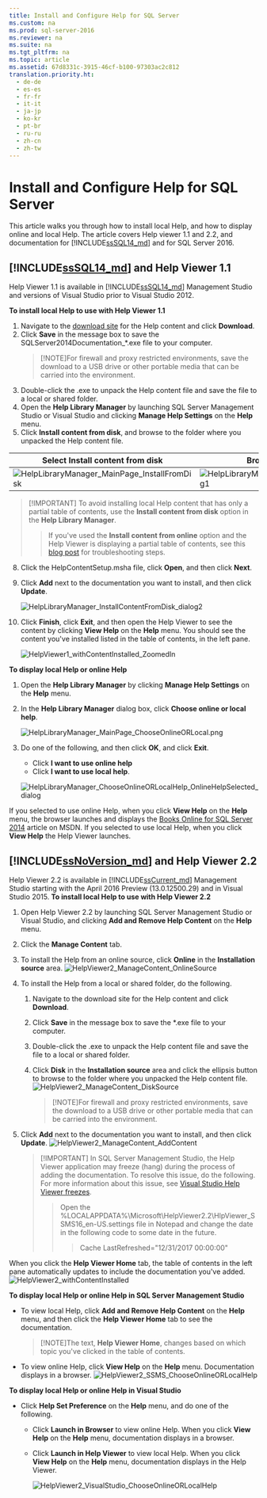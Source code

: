 ```yaml
---
title: Install and Configure Help for SQL Server
ms.custom: na
ms.prod: sql-server-2016
ms.reviewer: na
ms.suite: na
ms.tgt_pltfrm: na
ms.topic: article
ms.assetid: 67d8331c-3915-46cf-b100-97303ac2c812
translation.priority.ht: 
  - de-de
  - es-es
  - fr-fr
  - it-it
  - ja-jp
  - ko-kr
  - pt-br
  - ru-ru
  - zh-cn
  - zh-tw
---
```

# Install and Configure Help for SQL Server



This article walks you through how to install local Help, and how to display online and local Help. The article covers Help viewer 1.1 and 2.2, and documentation for [!INCLUDE[ssSQL14_md](TokenContainer\ssSQL14_md.md)] and for SQL Server 2016.

## [!INCLUDE[ssSQL14_md](TokenContainer\ssSQL14_md.md)] and Help Viewer 1.1
 Help Viewer 1.1 is available in [!INCLUDE[ssSQL14_md](TokenContainer\ssSQL14_md.md)] Management Studio and versions of Visual Studio prior to Visual Studio 2012. 
 
**To install local Help to use with Help Viewer 1.1**
1. Navigate to the [download site](https://www.microsoft.com/en-us/download/details.aspx?id=42557) for the Help content and click **Download**.
2. Click **Save** in the message box to save the SQLServer2014Documentation_*.exe file to your computer.
   >[!NOTE]For firewall and proxy restricted environments, save the download to a USB drive or other portable media that can be carried into the environment. 
3. Double-click the .exe to unpack the Help content file and save the file to a local or shared folder.
4. Open the **Help Library Manager** by launching SQL Server Management Studio or Visual Studio and clicking **Manage Help Settings** on the **Help** menu.
7. Click **Install content from disk**, and browse to the folder where you unpacked the Help content file.

Select Install content from disk  |Browse to Help content file 
---------|---------
![HelpLibraryManager_MainPage_InstallFromDisk](ImageContainer/Images/Image\HelpLibraryManager_MainPage_InstallFromDisk.png)    | ![HelpLibraryManager_InstallContentFromDisk_dialog1](ImageContainer/Images/Image\HelpLibraryManager_InstallContentFromDisk_dialog1.png)        

>[!IMPORTANT] To avoid installing local Help content that has only a partial table of contents, use the **Install content from disk** option in the **Help Library Manager**.
>>If you've used the **Install content from online** option and the Help Viewer is displaying a partial table of contents, see this [blog post](https://blogs.msdn.microsoft.com/womeninanalytics/2016/03/30/troubleshoot-local-help-for-sql-server-2014/) for troubleshooting steps.
8. Click the HelpContentSetup.msha file, click **Open**, and then click **Next**.
9. Click **Add** next to the documentation you want to install, and then click **Update**.

   ![HelpLibraryManager_InstallContentFromDisk_dialog2](ImageContainer/Images/Image\HelpLibraryManager_InstallContentFromDisk_dialog2.png)
10. Click **Finish**, click **Exit**, and then open the Help Viewer to see the content by clicking **View Help** on the **Help** menu. You should see the content you've installed listed in the table of contents, in the left pane.

    ![HelpViewer1_withContentInstalled_ZoomedIn](ImageContainer/Images/Image\HelpViewer1_withContentInstalled_ZoomedIn.png)

**To display local Help or online Help**
1. Open the **Help Library Manager** by clicking **Manage Help Settings** on the **Help** menu.
2. In the **Help Library Manager** dialog box, click **Choose online or local help**.

   ![HelpLibraryManager_MainPage_ChooseOnlineORLocal.png](ImageContainer/Images/Image\HelpLibraryManager_MainPage_ChooseOnlineORLocal.png.png)
3. Do one of the following, and then click **OK**, and click **Exit**.
   * Click **I want to use online help**
   * Click **I want to use local help**.

   ![HelpLibraryManager_ChooseOnlineORLocalHelp_OnlineHelpSelected_dialog](ImageContainer/Images/Image\HelpLibraryManager_ChooseOnlineORLocalHelp_OnlineHelpSelected_dialog.png)

If you selected to use online Help, when you click **View Help** on the **Help** menu, the browser launches and displays the [Books Online for SQL Server 2014](https://msdn.microsoft.com/library/ms130214(v=sql.120).aspx) article on MSDN. If you selected to use local Help, when you click **View Help** the Help Viewer launches.

## [!INCLUDE[ssNoVersion_md](TokenContainer\ssNoVersion_md.md)] and Help Viewer 2.2
Help Viewer 2.2 is available in [!INCLUDE[ssCurrent_md](TokenContainer\ssCurrent_md.md)]  Management Studio starting with the April 2016 Preview (13.0.12500.29) and in Visual Studio 2015.
**To install local Help to use with Help Viewer 2.2**
1. Open Help Viewer 2.2 by launching SQL Server Management Studio or Visual Studio, and clicking **Add and Remove Help Content** on the **Help** menu.
2. Click the **Manage Content** tab.
3. To install the Help from an online source, click **Online** in the **Installation source** area.
![HelpViewer2_ManageContent_OnlineSource](ImageContainer/Images/Image\HelpViewer2_ManageContent_OnlineSource.png)
4. To install the Help from a local or shared folder, do the following.
   1. Navigate to the download site for the Help content and click **Download**.
   6. Click **Save** in the message box to save the *.exe file to your computer.
   7. Double-click the .exe to unpack the Help content file and save the file to a local or shared folder.
   7. Click **Disk** in the **Installation source** area and click the ellipsis button to browse to the folder where you unpacked the Help content file.
   ![HelpViewer2_ManageContent_DiskSource](ImageContainer/Images/Image\HelpViewer2_ManageContent_DiskSource.png)
   
      >[!NOTE]For firewall and proxy restricted environments, save the download to a USB drive or other portable media that can be carried into the environment.
7. Click **Add** next to the documentation you want to install, and then click **Update**.
![HelpViewer2_ManageContent_AddContent](ImageContainer/Images/Image\HelpViewer2_ManageContent_AddContent.png)   

   >[!IMPORTANT] In SQL Server Management Studio, the Help Viewer application may freeze (hang) during the process of adding the documentation. To resolve this issue, do the following. For more information about this issue, see [Visual Studio Help Viewer freezes](https://msdn.microsoft.com/library/mt654096.aspx).
   >>Open the %LOCALAPPDATA%\Microsoft\HelpViewer2.2\HlpViewer_SSMS16_en-US.settings file in Notepad and change the date in the following code to some date in the future.
   >>>Cache LastRefreshed="12/31/2017 00:00:00"

   
 
When you click the **Help Viewer Home** tab, the table of contents in the left pane automatically updates to include the documentation you've added.
![HelpViewer2_withContentInstalled](ImageContainer/Images/Image\HelpViewer2_withContentInstalled.png)

**To display local Help or online Help in SQL Server Management Studio**
* To view local Help, click **Add and Remove Help Content** on the **Help** menu, and then click the **Help Viewer Home** tab to see the documentation.
    >[!NOTE]The text, **Help Viewer Home**, changes based on which topic you've clicked in the table of contents. 
* To view online Help, click **View Help** on the **Help** menu. Documentation displays in a browser.
![HelpViewer2_SSMS_ChooseOnlineORLocalHelp](ImageContainer/Images/Image\HelpViewer2_SSMS_ChooseOnlineORLocalHelp.png)


**To display local Help or online Help in Visual Studio**
* Click **Help Set Preference** on the **Help** menu, and do one of the following.
   * Click **Launch in Browser** to view online Help. When you click **View Help** on the **Help** menu, documentation displays in a browser.
   * Click **Launch in Help Viewer** to view local Help. When you click **View Help** on the **Help** menu, documentation displays in the Help Viewer.
   
     ![HelpViewer2_VisualStudio_ChooseOnlineORLocalHelp](ImageContainer/Images/Image\HelpViewer2_VisualStudio_ChooseOnlineORLocalHelp.png)

